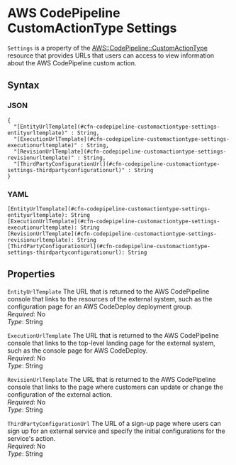 # AWS CodePipeline CustomActionType Settings<a name="aws-resource-codepipeline-customactiontype-settings"></a>

`Settings` is a property of the [AWS::CodePipeline::CustomActionType](aws-resource-codepipeline-customactiontype.md) resource that provides URLs that users can access to view information about the AWS CodePipeline custom action\.

## Syntax<a name="w4ab1c21c10c75c13c25b5"></a>

### JSON<a name="aws-properties-codepipeline-customactiontype-settings-syntax.json"></a>

```
{
  "[EntityUrlTemplate](#cfn-codepipeline-customactiontype-settings-entityurltemplate)" : String,
  "[ExecutionUrlTemplate](#cfn-codepipeline-customactiontype-settings-executionurltemplate)" : String,
  "[RevisionUrlTemplate](#cfn-codepipeline-customactiontype-settings-revisionurltemplate)" : String,
  "[ThirdPartyConfigurationUrl](#cfn-codepipeline-customactiontype-settings-thirdpartyconfigurationurl)" : String
}
```

### YAML<a name="aws-properties-codepipeline-customactiontype-settings-syntax.yaml"></a>

```
[EntityUrlTemplate](#cfn-codepipeline-customactiontype-settings-entityurltemplate): String
[ExecutionUrlTemplate](#cfn-codepipeline-customactiontype-settings-executionurltemplate): String
[RevisionUrlTemplate](#cfn-codepipeline-customactiontype-settings-revisionurltemplate): String
[ThirdPartyConfigurationUrl](#cfn-codepipeline-customactiontype-settings-thirdpartyconfigurationurl): String
```

## Properties<a name="w4ab1c21c10c75c13c25b7"></a>

`EntityUrlTemplate`  <a name="cfn-codepipeline-customactiontype-settings-entityurltemplate"></a>
The URL that is returned to the AWS CodePipeline console that links to the resources of the external system, such as the configuration page for an AWS CodeDeploy deployment group\.  
*Required*: No  
*Type*: String

`ExecutionUrlTemplate`  <a name="cfn-codepipeline-customactiontype-settings-executionurltemplate"></a>
The URL that is returned to the AWS CodePipeline console that links to the top\-level landing page for the external system, such as the console page for AWS CodeDeploy\.  
*Required*: No  
*Type*: String

`RevisionUrlTemplate`  <a name="cfn-codepipeline-customactiontype-settings-revisionurltemplate"></a>
The URL that is returned to the AWS CodePipeline console that links to the page where customers can update or change the configuration of the external action\.  
*Required*: No  
*Type*: String

`ThirdPartyConfigurationUrl`  <a name="cfn-codepipeline-customactiontype-settings-thirdpartyconfigurationurl"></a>
The URL of a sign\-up page where users can sign up for an external service and specify the initial configurations for the service's action\.  
*Required*: No  
*Type*: String